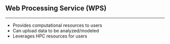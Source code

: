 ## Web Processing Service (WPS)

----

  + Provides computational resources to users
  + Can upload data to be analyzed/modeled
  + Leverages HPC resources for users
